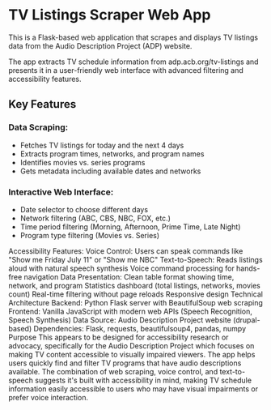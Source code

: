 # TV Listings Scraper Web App

This is a Flask-based web application that scrapes and displays TV listings data from the Audio Description Project (ADP) website.

The app extracts TV schedule information from adp.acb.org/tv-listings and presents it in a user-friendly web interface with advanced filtering and accessibility features.

## Key Features

### Data Scraping:

- Fetches TV listings for today and the next 4 days
- Extracts program times, networks, and program names
- Identifies movies vs. series programs
- Gets metadata including available dates and networks

### Interactive Web Interface:

- Date selector to choose different days
- Network filtering (ABC, CBS, NBC, FOX, etc.)
- Time period filtering (Morning, Afternoon, Prime Time, Late Night)
- Program type filtering (Movies vs. Series)

Accessibility Features:
Voice Control: Users can speak commands like "Show me Friday July 11" or "Show me NBC"
Text-to-Speech: Reads listings aloud with natural speech synthesis
Voice command processing for hands-free navigation
Data Presentation:
Clean table format showing time, network, and program
Statistics dashboard (total listings, networks, movies count)
Real-time filtering without page reloads
Responsive design
Technical Architecture
Backend: Python Flask server with BeautifulSoup web scraping
Frontend: Vanilla JavaScript with modern web APIs (Speech Recognition, Speech Synthesis)
Data Source: Audio Description Project website (drupal-based)
Dependencies: Flask, requests, beautifulsoup4, pandas, numpy
Purpose
This appears to be designed for accessibility research or advocacy, specifically for the Audio Description Project which focuses on making TV content accessible to visually impaired viewers. The app helps users quickly find and filter TV programs that have audio descriptions available.
The combination of web scraping, voice control, and text-to-speech suggests it's built with accessibility in mind, making TV schedule information easily accessible to users who may have visual impairments or prefer voice interaction.